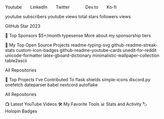 

Youtube       LinkedIn       Twitter              Dev.to       Ko-fi


youtube subscribers youtube views total stars followers views


GitHub Star 2023

🌠 Top Sponsors
$5+/month
typesense
More about my sponsorship tiers

📘 My Top Open Source Projects
readme-typing-svg github-readme-streak-stats custom-icon-badges github-readme-youtube-cards unedit-for-reddit unicode-formatter latex-gboard-dictionary minimalistic-wallpaper-collection table2ascii

All Repositories

📕 Top Projects I've Contributed To
flask shields simple-icons discord.py onefetch dateparser babel nextcord autoflake

All Repositories

📺 Latest YouTube Videos
🛠️ My Favorite Tools
📊 Stats and Activity
🏷️ Holopin Badges
